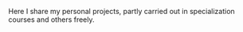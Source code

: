 Here I share my personal projects, partly carried out in specialization courses and others freely.


